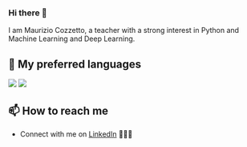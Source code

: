 ### Hi there 👋

<!--
**giuppiF/giuppiF** is a ✨ _special_ ✨ repository because its `README.md` (this file) appears on your GitHub profile.
-->
I am Maurizio Cozzetto, a teacher with a strong interest in Python and Machine Learning and Deep Learning.

## 🧰 My preferred languages

<p align="left">
    <img src="https://img.shields.io/badge/Python-3776AB?style=for-the-badge&logo=python&logoColor=white" />
    <img src="https://img.shields.io/badge/JavaScript-F7DF1E?style=for-the-badge&logo=javascript&logoColor=black" />
</p>

## 📫 How to reach me

- Connect with me on [LinkedIn](https://www.linkedin.com/mauriziocozzetto/) 👨🏻‍💻
